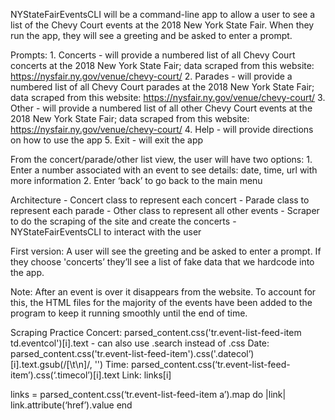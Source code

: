 NYStateFairEventsCLI will be a command-line app to allow a user to see a list of the Chevy Court events at the 2018 New York State Fair. When they run the app, they will see a greeting and be asked to enter a prompt.

Prompts:
	1. Concerts - will provide a numbered list of all Chevy Court concerts at the 2018 New York State Fair; data scraped from this website: https://nysfair.ny.gov/venue/chevy-court/
	2. Parades - will provide a numbered list of all Chevy Court parades at the 2018 New York State Fair; data scraped from this website: https://nysfair.ny.gov/venue/chevy-court/
	3. Other - will provide a numbered list of all other Chevy Court events at the 2018 New York State Fair; data scraped from this website: https://nysfair.ny.gov/venue/chevy-court/
	4. Help - will provide directions on how to use the app
	5. Exit - will exit the app

From the concert/parade/other list view, the user will have two options:
	1. Enter a number associated with an event to see details: date, time, url with more information
	2. Enter ‘back’ to go back to the main menu


Architecture
	- Concert class to represent each concert
	- Parade class to represent each parade
	- Other class to represent all other events
	- Scraper to do the scraping of the site and create the concerts
	- NYStateFairEventsCLI to interact with the user


First version:
A user will see the greeting and be asked to enter a prompt. If they choose 'concerts’ they’ll see a list of fake data that we hardcode into the app.


Note:
After an event is over it disappears from the website. To account for this, the HTML files for the majority of the events have been added to the program to keep it running smoothly until the end of time.


Scraping Practice
Concert: parsed_content.css('tr.event-list-feed-item td.eventcol')[i].text
	- can also use .search instead of .css
Date: parsed_content.css('tr.event-list-feed-item').css('.datecol’)[i].text.gsub(/[\t\n]/, '')
Time: parsed_content.css(‘tr.event-list-feed-item’).css(‘.timecol’)[i].text
Link: links[i]

links = parsed_content.css(‘tr.event-list-feed-item a’).map do |link|
		link.attribute(‘href’).value
	    end
